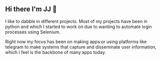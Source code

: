 ## Hi there I'm JJ 👋

I like to dabble in different projects. Most of my projects have been in python and which I started to work on due to wanting to automate login processes using Selenium.

Right now my focus has been on making apps or using platforms like telegram to make systems that capture and disseminate user information, which I feel is the backbone of many apps today.

<!--
**Nauseous-Spartan/Nauseous-Spartan** is a ✨ _special_ ✨ repository because its `README.md` (this file) appears on your GitHub profile.

Here are some ideas to get you started:

- 🔭 I’m currently working on ...
- 🌱 I’m currently learning ...
- 👯 I’m looking to collaborate on ...
- 🤔 I’m looking for help with ...
- 💬 Ask me about ...
- 📫 How to reach me: ...
- 😄 Pronouns: ...
- ⚡ Fun fact: ...
-->
